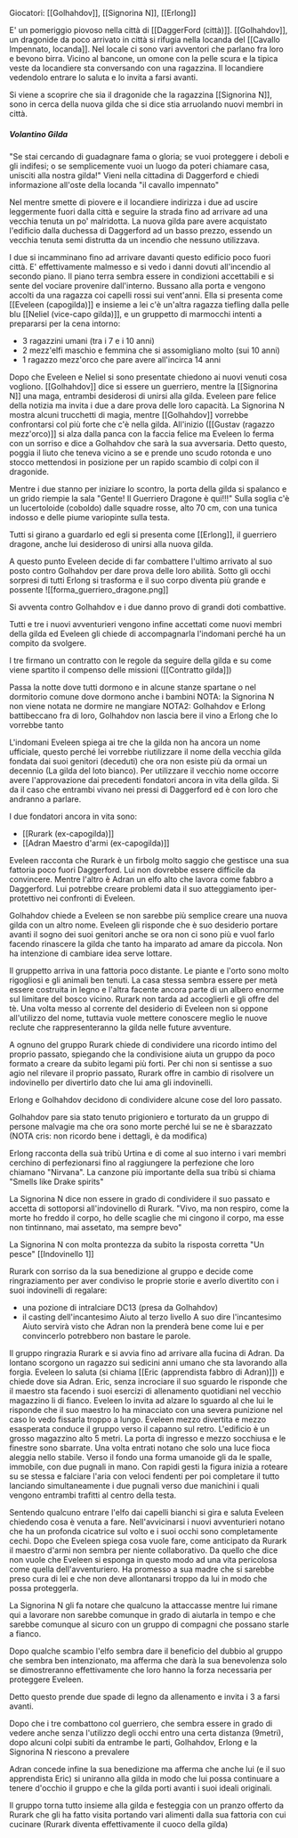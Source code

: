 Giocatori: [[Golhahdov]], [[Signorina N]], [[Erlong]]

E' un pomeriggio piovoso nella città di [[DaggerFord (città)]].
[[Golhahdov]], un dragonide da poco arrivato in città si rifugia nella locanda del [[Cavallo Impennato, locanda]]. 
Nel locale ci sono vari avventori che parlano fra loro e bevono birra.
Vicino al bancone, un omone con la pelle scura e la tipica veste da locandiere sta conversando con una ragazzina.
Il locandiere vedendolo entrare lo saluta e lo invita a farsi avanti.

Si viene a scoprire che sia il dragonide che la ragazzina [[Signorina N]], sono in cerca della nuova gilda che si dice stia arruolando nuovi membri in città.

##### Volantino Gilda
"Se stai cercando di guadagnare fama o gloria; se vuoi proteggere i deboli e gli indifesi; o se semplicemente vuoi un luogo da poteri chiamare casa, unisciti alla nostra gilda!" Vieni nella cittadina di Daggerford e chiedi informazione all'oste della locanda "il cavallo impennato"

Nel mentre smette di piovere e il locandiere indirizza i due ad uscire leggermente fuori dalla città e seguire la strada fino ad arrivare ad una vecchia tenuta un po' malridotta. La nuova gilda pare avere acquistato l'edificio dalla duchessa di Daggerford ad un basso prezzo, essendo un vecchia tenuta semi distrutta da un incendio che nessuno utilizzava.

I due si incamminano fino ad arrivare davanti questo edificio poco fuori città.
E' effettivamente malmesso e si vedo i danni dovuti all'incendio al secondo piano. Il piano terra sembra essere in condizioni accettabili e si sente del vociare provenire dall'interno.
Bussano alla porta e vengono accolti da una ragazza coi capelli rossi sui vent'anni.
Ella si presenta come [[Eveleen (capogilda)]] e insieme a lei c'è un'altra ragazza tiefling dalla pelle blu [[Neliel (vice-capo gilda)]], e un gruppetto di marmocchi intenti a prepararsi per la cena intorno:
- 3 ragazzini umani (tra i 7 e i 10 anni)
- 2 mezz'elfi maschio e femmina che si assomigliano molto (sui 10 anni)
- 1 ragazzo mezz'orco che pare avere all'incirca 14 anni

Dopo che Eveleen e Neliel si sono presentate chiedono ai nuovi venuti cosa vogliono.
[[Golhahdov]] dice si essere un guerriero, mentre la [[Signorina N]] una maga, entrambi desiderosi di unirsi alla gilda.
Eveleen pare felice della notizia ma invita i due a dare prova delle loro capacità.
La Signorina N mostra alcuni trucchetti di magia, mentre [[Golhahdov]] vorrebbe confrontarsi col più forte che c'è nella gilda.
All'inizio ([[Gustav (ragazzo mezz'orco)]] si alza dalla panca con la faccia felice ma Eveleen lo ferma con un sorriso e dice a Golhahdov che sarà la sua avversaria.
Detto questo, poggia il liuto che teneva vicino a se e prende uno scudo rotonda e uno stocco mettendosi in posizione per un rapido scambio di colpi con il dragonide.

Mentre i due stanno per iniziare lo scontro, la porta della gilda si spalanco e un grido riempie la sala 
"Gente! Il Guerriero Dragone è qui!!!"
Sulla soglia c'è un lucertoloide (coboldo) dalle squadre rosse, alto 70 cm, con una tunica indosso e delle piume variopinte sulla testa.

Tutti si girano a guardarlo ed egli si presenta come [[Erlong]], il guerriero dragone, anche lui desideroso di unirsi alla nuova gilda.

A questo punto Eveleen decide di far combattere l'ultimo arrivato al suo posto contro Golhahdov per dare prova delle loro abilità.
Sotto gli occhi sorpresi di tutti Erlong si trasforma e il suo corpo diventa più grande e possente
![[forma_guerriero_dragone.png]]

Si avventa contro Golhahdov e i due danno provo di grandi doti combattive.

Tutti e tre i nuovi avventurieri vengono infine accettati come nuovi membri della gilda ed Eveleen gli chiede di accompagnarla l'indomani perché ha un compito da svolgere.

I tre firmano un contratto con le regole da seguire della gilda e su come viene spartito il compenso delle missioni ([[Contratto gilda]])

Passa la notte dove tutti dormono e in alcune stanze spartane o nel dormitorio comune dove dormono anche i bambini
NOTA: la Signorina N non viene notata ne dormire ne mangiare
NOTA2: Golhahdov e Erlong battibeccano fra di loro, Golhahdov non lascia bere il vino a Erlong che lo vorrebbe tanto

L'indomani Eveleen spiega ai tre che la gilda non ha ancora un nome ufficiale, questo perché lei vorrebbe riutilizzare il nome della vecchia gilda fondata dai suoi genitori (deceduti) che ora non esiste più da ormai un decennio (La gilda del loto bianco).
Per utilizzare il vecchio nome occorre avere l'approvazione dai precedenti fondatori ancora in vita della gilda. Si da il caso che entrambi vivano nei pressi di Daggerford ed è con loro che andranno a parlare.

I due fondatori ancora in vita sono:
- [[Rurark (ex-capogilda)]]
- [[Adran Maestro d'armi (ex-capogilda)]]

Eveleen racconta che Rurark è un firbolg molto saggio che gestisce una sua fattoria poco fuori Daggerford. Lui non dovrebbe essere difficile da convincere.
Mentre l'altro è Adran un elfo alto che lavora come fabbro a Daggerford. Lui potrebbe creare problemi data il suo atteggiamento iper-protettivo nei confronti di Eveleen.

Golhahdov chiede a Eveleen se non sarebbe più semplice creare una nuova gilda con un altro nome. Eveleen gli risponde che è suo desiderio portare avanti il sogno dei suoi genitori anche se ora non ci sono più e vuol farlo facendo rinascere la gilda che tanto ha imparato ad amare da piccola. Non ha intenzione di cambiare idea serve lottare.

Il gruppetto arriva in una fattoria poco distante. Le piante e l'orto sono molto rigogliosi e gli animali ben tenuti. La casa stessa sembra essere per metà essere costruita in legno e l'altra facente ancora parte di un albero enorme sul limitare del bosco vicino.
Rurark non tarda ad accoglierli e gli offre del tè.
Una volta messo al corrente del desiderio di Eveleen non si oppone all'utilizzo del nome, tuttavia vuole mettere conoscere meglio le nuove reclute che rappresenteranno la gilda nelle future avventure.

A ognuno del gruppo Rurark chiede di condividere una ricordo intimo del proprio passato, spiegando che la condivisione aiuta un gruppo da poco formato a creare da subito legami più forti. Per chi non si sentisse a suo agio nel rilevare il proprio passato, Rurark offre in cambio di risolvere un indovinello per divertirlo dato che lui ama gli indovinelli.

Erlong e Golhahdov decidono di condividere alcune cose del loro passato.

Golhahdov pare sia stato tenuto prigioniero e torturato da un gruppo di persone malvagie ma che ora sono morte perché lui se ne è sbarazzato (NOTA cris: non ricordo bene i dettagli, è da modifica)

Erlong racconta della suà tribù Urtina e di come al suo interno i vari membri cerchino di perfezionarsi fino al raggiungere la perfezione che loro chiamano "Nirvana". La canzone più importante della sua tribù si chiama "Smells like Drake spirits" 

La Signorina N dice non essere in grado di condividere il suo passato e accetta di sottoporsi all'indovinello di Rurark.
"Vivo, ma non respiro,
come la morte ho freddo il corpo,
ho delle scaglie che mi cingono il corpo,
ma esse non tintinnano,
mai assetato, ma sempre bevo"

La Signorina N con molta prontezza da subito la risposta corretta "Un pesce"
[[Indovinello 1]]

Rurark con sorriso da la sua benedizione al gruppo e decide come ringraziamento per aver condiviso le proprie storie e averlo divertito con i suoi indovinelli di regalare:
- una pozione di intralciare DC13 (presa da Golhahdov)
- il casting dell'incantesimo Aiuto al terzo livello 
A suo dire l'incantesimo Aiuto servirà visto che Adran non la prenderà bene come lui e per convincerlo potrebbero non bastare le parole.

Il gruppo ringrazia Rurark e si avvia fino ad arrivare alla fucina di Adran.
Da lontano scorgono un ragazzo sui sedicini anni umano che sta lavorando alla forgia.
Eveleen lo saluta (si chiama [[Eric (apprendista fabbro di Adran)]]) e chiede dove sia Adran. Eric, senza incrociare il suo sguardo le risponde che il maestro sta facendo i suoi esercizi di allenamento quotidiani nel vecchio magazzino li di fianco. Eveleen lo invita ad alzare lo sguardo al che lui le risponde che il suo maestro lo ha minacciato con una severa punizione nel caso lo vedo fissarla troppo a lungo.
Eveleen mezzo divertita e mezzo esasperata conduce il gruppo verso il capanno sul retro.
L'edificio è un grosso magazzino alto 5 metri. La porta di ingresso e mezzo socchiusa e le finestre sono sbarrate.
Una volta entrati notano che solo una luce fioca aleggia nello stabile.
Verso il fondo una forma umanoide gli da le spalle, immobile, con due pugnali in mano. Con rapidi gesti la figura inizia a roteare su se stessa e falciare l'aria con veloci fendenti per poi completare il tutto lanciando simultaneamente i due pugnali verso due manichini i quali vengono entrambi trafitti al centro della testa.

Sentendo qualcuno entrare l'elfo dai capelli bianchi si gira e saluta Eveleen chiedendo cosa è venuta a fare.
Nell'avvicinarsi i nuovi avventurieri notano che ha un profonda cicatrice sul volto e i suoi occhi sono completamente cechi.
Dopo che Eveleen spiega cosa vuole fare, come anticipato da Rurark il maestro d'armi non sembra per niente collaborativo.
Da quello che dice non vuole che Eveleen si esponga in questo modo ad una vita pericolosa come quella dell'avventuriero. Ha promesso a sua madre che si sarebbe preso cura di lei e che non deve allontanarsi troppo da lui in modo che possa proteggerla.

La Signorina N gli fa notare che qualcuno la attaccasse mentre lui rimane qui a lavorare non sarebbe comunque in grado di aiutarla in tempo e che sarebbe comunque al sicuro con un gruppo di compagni che possano starle a fianco.

Dopo qualche scambio l'elfo sembra dare il beneficio del dubbio al gruppo che sembra ben intenzionato, ma afferma che darà la sua benevolenza solo se dimostreranno effettivamente che loro hanno la forza necessaria per proteggere Eveleen.

Detto questo prende due spade di legno da allenamento e invita i 3 a farsi avanti.

Dopo che i tre combattono col guerriero, che sembra essere in grado di vedere anche senza l'utilizzo degli occhi entro una certa distanza (9metri), dopo alcuni colpi subiti da entrambe le parti, Golhahdov, Erlong e la Signorina N riescono a prevalere

Adran concede infine la sua benedizione ma afferma che anche lui (e il suo apprendista Eric) si uniranno alla gilda in modo che lui possa continuare a tenere d'occhio il gruppo e che la gilda porti avanti i suoi ideali originali.

Il gruppo torna tutto insieme alla gilda e festeggia con un pranzo offerto da Rurark che gli ha fatto visita portando vari alimenti dalla sua fattoria con cui cucinare (Rurark diventa effettivamente il cuoco della gilda)








